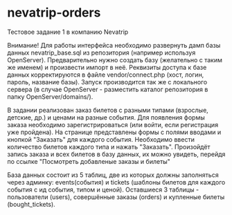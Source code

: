 # nevatrip-orders
Тестовое задание 1 в компанию Nevatrip

Внимание! Для работы интерфейса необходимо развернуть дамп базы данных nevatrip_base.sql из репозитория (например используя OpenServer). Предварительно нужно создать 
базу (желательно с таким же именем) и произвести импорт в неё. Реквизиты доступа к базе данных корректируются в файле vendor/connect.php (хост, логин, пароль, название базы).
Запуск производится так же с локального сервера (в случае OpenServer - разместить каталог репозитория в папку OpenServer/domains/). 

В задании реализован заказ билетов с разными типами (взрослые, детские, др.) и ценами на разные события. Для появления формы заказа необходимо зарегистрироваться
(или войти, если регистрация уже пройдена). На странице представлены формы с полями вводами и кнопкой "Заказать" для каждого события. Необходимо ввести количество
билетов каждого типа и нажать "Заказать". Произойдёт запись заказа и всех билетов в базу данных, их можно увидеть, перейдя по ссылке "Посмотреть добавленые заказы и билеты"

База данных состоит из 5 таблиц, две из которых должны заполняться через админку: events(события) и tickets (шаблоны билетов для каждого события с ид события, типом и ценой).
Оставшиеся 3 таблицы - пользователи (users), совершённые заказы (orders) и купленные билеты (bought_tickets).

